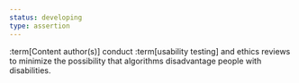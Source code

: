 ```yaml
---
status: developing
type: assertion
---
```


:term[Content author(s)] conduct :term[usability testing] and ethics reviews to minimize the possibility that algorithms disadvantage people with disabilities. 
